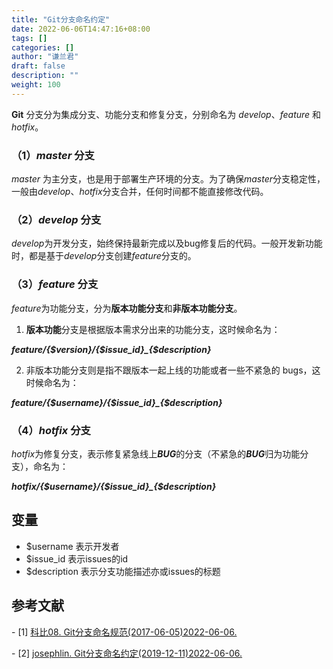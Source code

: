 ```yaml
---
title: "Git分支命名约定"
date: 2022-06-06T14:47:16+08:00
tags: []
categories: []
author: "谦兰君"
draft: false
description: ""
weight: 100
---
```


**Git** 分支分为集成分支、功能分支和修复分支，分别命名为 *develop*、*feature* 和 *hotfix*。

### （1）*master* 分支

*master* 为主分支，也是用于部署生产环境的分支。为了确保*master*分支稳定性，一般由*develop*、*hotfix*分支合并，任何时间都不能直接修改代码。

### （2）*develop* 分支

*develop*为开发分支，始终保持最新完成以及bug修复后的代码。一般开发新功能时，都是基于*develop*分支创建*feature*分支的。

### （3）*feature* 分支

*feature*为功能分支，分为**版本功能分支**和**非版本功能分支**。

1. **版本功能**分支是根据版本需求分出来的功能分支，这时候命名为：

***feature/{$version}/{$issue_id}_{$description}*** 

2. 非版本功能分支则是指不跟版本一起上线的功能或者一些不紧急的 bugs，这时候命名为：

***feature/{$username}/{$issue_id}_{$description}***

### （4）*hotfix* 分支

*hotfix*为修复分支，表示修复紧急线上***BUG***的分支（不紧急的***BUG***归为功能分支），命名为：

***hotfix/{$username}/{$issue_id}_{$description}***



## 变量

- $username 表示开发者
- $issue_id 表示issues的id
- $description 表示分支功能描述亦或issues的标题



## 参考文献

\- [1] [科比08. Git分支命名规范(2017-06-05)2022-06-06. ](https://www.cnblogs.com/kobe1991/p/6944747.html)

\- [2] [josephlin. Git分支命名约定(2019-12-11)2022-06-06.](http://josephlin.org/git-styleguide.html)

